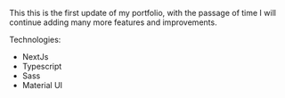 This this is the first update of my portfolio, with the passage of time I will continue adding many more features and improvements.

Technologies:

- NextJs
- Typescript
- Sass
- Material UI
